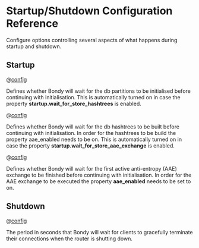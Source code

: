 # Startup/Shutdown Configuration Reference
Configure options controlling several aspects of what happens during startup and shutdown.

## Startup

@[config](startup.wait_for_store_partitions,on|off,on,v0.8.8)

Defines whether Bondy will wait for the db partitions to be initialised before continuing with initialisation. This is automatically turned on in case the property **startup.wait_for_store_hashtrees** is enabled.


@[config](startup.wait_for_store_hashtrees,on|off,on,v0.8.8 )

Defines whether Bondy will wait for the db hashtrees to be built before continuing with initialisation. In order for the hashtrees to be build the property aae_enabled needs to be on. This is automatically turned on in case the property **startup.wait_for_store_aae_exchange** is enabled.

@[config](startup.wait_for_store_aae_exchange,on|off,on,0.8.8)

Defines whether Bondy will wait for the first active anti-entropy (AAE) exchange to be finished before continuing with initialisation. In order for the AAE exchange to be executed the property **aae_enabled** needs to be set to on.

## Shutdown

@[config](shutdown_grace_period,time_duration_units,30s,v0.8.8)

The period in seconds that Bondy will wait for clients to gracefully terminate their connections when the router is shutting down.

